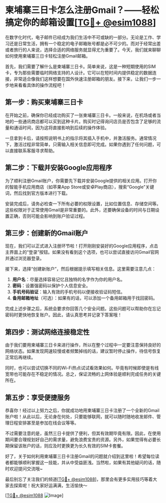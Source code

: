 # 柬埔寨三日卡怎么注册Gmail？——轻松搞定你的邮箱设置[[TG💪+ @esim1088](https://t.me/s/esim1088)]

在数字化时代，电子邮件已经成为我们生活中不可或缺的一部分。无论是工作、学习还是日常生活，拥有一个稳定的电子邮箱账号都是必不可少的。而对于经常出差或者旅行的人来说，选择合适的网络服务就显得尤为重要了。今天，我们就来聊聊如何使用柬埔寨三日卡轻松注册Gmail邮箱。

首先，我们需要了解什么是柬埔寨三日卡。简单来说，这是一种短期使用的SIM卡，专为那些需要临时网络支持的人设计。它可以在短时间内提供稳定的数据连接，非常适合像我们这样想要在国外快速注册邮箱的朋友。接下来，让我们一步一步地来看看具体的操作流程吧！

## 第一步：购买柬埔寨三日卡

在开始之前，确保你已经成功购买了一张柬埔寨三日卡。一般来说，在机场或者当地的一些通讯商店都可以买到这种卡片。购买时记得询问店员是否包含了足够的流量和通话时间，因为这将直接影响到后续的操作体验。

一旦拿到卡后，请按照说明书上的指示将其插入手机中，并激活服务。通常情况下，激活过程非常简单，只需输入相关信息即可完成。如果你遇到了任何问题，可以直接联系客服寻求帮助。

## 第二步：下载并安装Google应用程序

为了顺利注册Gmail账户，你需要先下载并安装Google提供的相关应用。打开你的智能手机应用商店（如苹果App Store或安卓Play商店），搜索“Google”关键词，然后找到官方版本进行下载。

安装完成后，请务必检查一下所有必要的权限设置，比如位置信息、存储空间等。这些权限对于正常使用Gmail是非常重要的。此外，还要确保设备的时间与日期设置正确，否则可能会影响到账户验证过程。

## 第三步：创建新的Gmail账户

现在，我们可以正式进入注册环节啦！打开刚刚安装好的Google应用程序，点击主界面上的“登录”按钮。如果没有看到这个选项，也可以尝试直接访问Gmail官网并通过浏览器登录。

接下来，选择“创建新账户”，然后根据提示填写相关信息。这里需要注意几点：

1. **用户名**：尽量选择容易记忆且独特的名字作为你的用户名。
2. **密码**：设置强密码以保护个人信息安全。
3. **手机号码验证**：输入有效的手机号码以便接收验证码短信。
4. **备用邮箱地址**（可选）：如果有的话，可以添加一个备用邮箱用于找回密码。

完成上述步骤之后，系统会要求你回答几个安全问题。这些问题可以帮助你在忘记密码时更快地恢复账户。因此，请认真思考并记录下答案哦！

## 第四步：测试网络连接稳定性

由于我们要用柬埔寨三日卡来进行操作，所以在整个过程中一定要注意保持良好的网络状态。如果发现网速较慢或者频繁掉线的话，建议暂时停止操作，待信号恢复正常后再继续。

同时，也可以尝试切换不同的Wi-Fi热点试试看效果如何。毕竟有时候即使是有线宽带也可能存在不稳定的情况。总之，保证流畅的上网体验是顺利完成任务的关键所在。

## 第五步：享受便捷服务

恭喜你！经过以上努力之后，你就成功地用柬埔寨三日卡注册了一个全新的Gmail账户啦！从此以后，无论身在何处，只要能够联网，就可以随时随地收发邮件、管理日程安排甚至是参加在线会议等等。

不过需要注意的是，虽然三日卡提供了便利，但其有效期毕竟有限。因此，在使用期间要合理规划好自己的需求量，避免浪费宝贵的资源。另外，如果觉得有必要长期保留该账户的话，则应及时更换更为长久有效的SIM卡套餐。

好了，关于如何利用柬埔寨三日卡注册Gmail的问题就介绍到这里啦！希望每位读者都能够顺利掌握这一技能，并从中受益匪浅。当然啦，如果有其他疑问的话，随时欢迎提问交流哦~

最后别忘了关注我们的频道[[TG💪+ @esim1088](https://t.me/s/esim1088)]，那里会有更多实用技巧等着大家去探索呢！祝大家好运满满，生活愉快～

[[TG💪+ @esim1088](https://t.me/s/esim1088) ![Image](https://i.postimg.cc/4NQfJmqS/Snipaste-2025-05-13-00-14-12.png)]